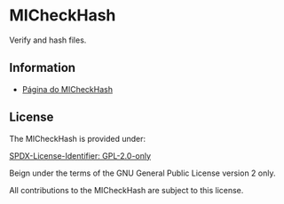 # MICheckHash

Verify and hash files.

## Information

- [Página do MICheckHash](https://www.mestredainfo.com.br/p/micheckhash.html)

## License

The MICheckHash is provided under:

[SPDX-License-Identifier: GPL-2.0-only](https://spdx.org/licenses/GPL-2.0-only.html)

Beign under the terms of the GNU General Public License version 2 only.

All contributions to the MICheckHash are subject to this license.
